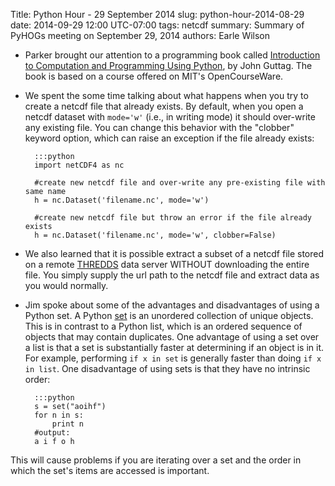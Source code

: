 Title: Python Hour - 29 September 2014
slug: python-hour-2014-08-29
date: 2014-09-29 12:00 UTC-07:00
tags: netcdf
summary: Summary of PyHOGs meeting on September 29, 2014
authors: Earle Wilson


+ Parker brought our attention to a programming book called [Introduction to Computation and Programming Using Python](http://mitpress.mit.edu/books/introduction-computation-and-programming-using-python), by John Guttag. The book is based on a course offered on MIT's OpenCourseWare.

+ We spent the some time talking about what happens when you try to create a netcdf file that already exists. By default, when you open a netcdf dataset with `mode='w'` (i.e., in writing mode) it should over-write any existing file. You can change this behavior with the "clobber" keyword option, which can raise an exception if the file already exists:

		:::python
		import netCDF4 as nc
		
		#create new netcdf file and over-write any pre-existing file with same name
		h = nc.Dataset('filename.nc', mode='w') 
		
		#create new netcdf file but throw an error if the file already exists
		h = nc.Dataset('filename.nc', mode='w', clobber=False)
		

+ We also learned that it is possible extract a subset of a netcdf file stored on a remote [THREDDS](http://www.unidata.ucar.edu/software/thredds/current/tds/TDS.html) data server WITHOUT downloading the entire file. You simply supply the url path to the netcdf file and extract data as you would normally.

+ Jim spoke about some of the advantages and disadvantages of using a Python set. A Python [set](https://docs.python.org/2/library/stdtypes.html#set-types-set-frozenset) is an unordered collection of unique objects. This is in contrast to a Python list, which is an ordered sequence of objects that may contain duplicates. One advantage of using a set over a list is that a set is substantially faster at determining if an object is in it. For example, performing `if x in set` is generally faster than doing `if x in list`. One disadvantage of using sets is that they have no intrinsic order:

		:::python
		s = set("aoihf")	
		for n in s:
		    print n	
		#output: 
		a i f o h
 
 This will cause problems if you are iterating over a set and the order in which the set's items are accessed is important.





